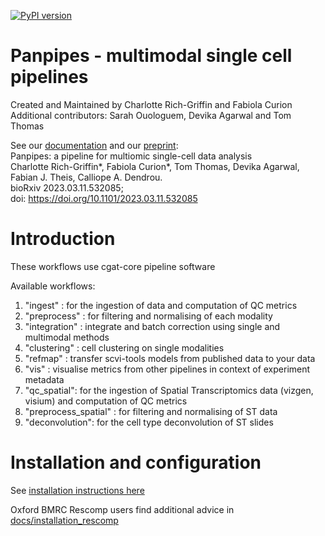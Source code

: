 [![PyPI version](https://badge.fury.io/py/panpipes.svg)](https://badge.fury.io/py/panpipes)
# Panpipes - multimodal single cell pipelines 

Created and Maintained by Charlotte Rich-Griffin and Fabiola Curion  
Additional contributors: Sarah Ouologuem, Devika Agarwal and Tom Thomas 

See our [documentation](https://panpipes-pipelines.readthedocs.io/en/latest/) and our [preprint](https://www.biorxiv.org/content/10.1101/2023.03.11.532085v1):  
Panpipes: a pipeline for multiomic single-cell data analysis  
Charlotte Rich-Griffin*, Fabiola Curion*, Tom Thomas, Devika Agarwal, Fabian J. Theis, Calliope A. Dendrou.  
bioRxiv 2023.03.11.532085;  
doi: https://doi.org/10.1101/2023.03.11.532085


# Introduction
These workflows use cgat-core pipeline software

Available workflows:
1. "ingest" : for the ingestion of data and computation of QC metrics 
2. "preprocess" : for filtering and normalising of each modality
3. "integration" : integrate and batch correction using  single and multimodal methods
4. "clustering" : cell clustering on single modalities
5. "refmap" : transfer scvi-tools models from published data to your data
6. "vis" : visualise metrics from other pipelines in context of experiment metadata
7. "qc_spatial": for the ingestion of Spatial Transcriptomics data (vizgen, visium) and computation of QC metrics
8. "preprocess_spatial" : for filtering and normalising of ST data
9. "deconvolution": for the cell type deconvolution of ST slides


# Installation and configuration
See [installation instructions here](https://panpipes-pipelines.readthedocs.io/en/latest/install.html)


Oxford BMRC Rescomp users find additional advice in [docs/installation_rescomp](https://github.com/DendrouLab/panpipes/blob/main/docs/installation_rescomp.md)


